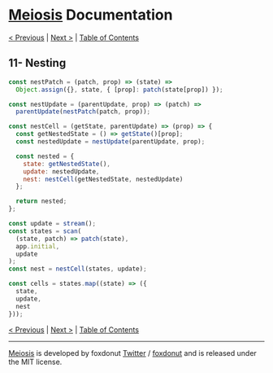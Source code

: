 # [Meiosis](https://meiosis.js.org) Documentation

[< Previous](10-services.html) |
[Next >](12-preventing-re-renders.html) |
[Table of Contents](toc.html)

## 11- Nesting

```js
const nestPatch = (patch, prop) => (state) =>
  Object.assign({}, state, { [prop]: patch(state[prop]) });

const nestUpdate = (parentUpdate, prop) => (patch) =>
  parentUpdate(nestPatch(patch, prop));

const nestCell = (getState, parentUpdate) => (prop) => {
  const getNestedState = () => getState()[prop];
  const nestedUpdate = nestUpdate(parentUpdate, prop);

  const nested = {
    state: getNestedState(),
    update: nestedUpdate,
    nest: nestCell(getNestedState, nestedUpdate)
  };

  return nested;
};

const update = stream();
const states = scan(
  (state, patch) => patch(state),
  app.initial,
  update
);
const nest = nestCell(states, update);

const cells = states.map((state) => ({
  state,
  update,
  nest
}));
```

[< Previous](10-services.html) |
[Next >](12-preventing-re-renders.html) |
[Table of Contents](toc.html)

-----

[Meiosis](https://meiosis.js.org) is developed by foxdonut [Twitter](https://twitter.com/foxdonut00) /
[foxdonut](https://github.com/foxdonut) and is released under the MIT license.
